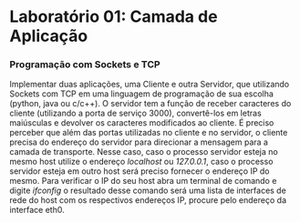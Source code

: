 # Laboratório 01: Camada de Aplicação

### Programação com Sockets e TCP

Implementar duas aplicações, uma Cliente e outra Servidor, que utilizando Sockets com TCP em uma linguagem de programação de sua escolha (python, java ou c/c++). O servidor tem a função de receber caracteres do cliente (utilizando a porta de serviço 3000), convertê-los em letras maiúsculas e devolver os caracteres modificados ao cliente. É preciso perceber que além das portas utilizadas no cliente e no servidor, o cliente precisa do endereço do servidor para direcionar a mensagem para a camada de transporte. Nesse caso, caso o processo servidor esteja no mesmo host utilize o endereço *localhost* ou *127.0.0.1*, caso o processo servidor esteja em outro host será preciso fornecer o endereço IP do mesmo. Para verificar o IP do seu host abra um terminal de comando e digite *ifconfig* o resultado desse comando será uma lista de interfaces de rede do host com os respectivos endereços IP, procure pelo endereço da interface eth0.

